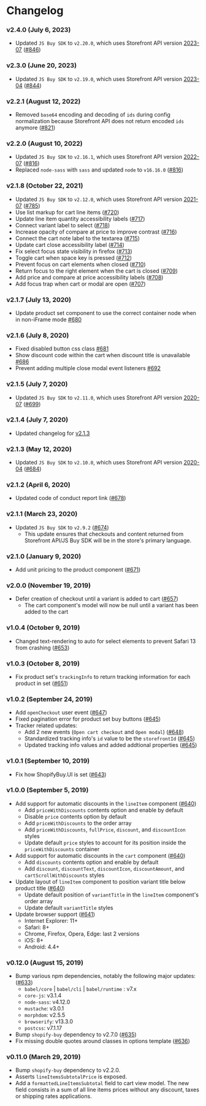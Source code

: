 # Changelog

### v2.4.0 (July 6, 2023)

- Updated `JS Buy SDK` to `v2.20.0`, which uses Storefront API version [2023-07](https://shopify.dev/docs/api/release-notes/2023-07) ([#846](https://github.com/Shopify/buy-button-js/pull/846))

### v2.3.0 (June 20, 2023)

- Updated `JS Buy SDK` to `v2.19.0`, which uses Storefront API version [2023-04](https://shopify.dev/docs/api/release-notes/2023-04) ([#844](https://github.com/Shopify/buy-button-js/pull/844))

### v2.2.1 (August 12, 2022)

- Removed `base64` encoding and decoding of `ids` during config normalization because Storefront API does not return encoded `ids` anymore ([#821](https://github.com/Shopify/buy-button-js/pull/821))

### v2.2.0 (August 10, 2022)

- Updated `JS Buy SDK` to `v2.16.1`, which uses Storefront API version [2022-07](https://shopify.dev/concepts/about-apis/versioning/release-notes/2022-07) ([#816](https://github.com/Shopify/buy-button-js/pull/816))
- Replaced `node-sass` with `sass` and updated `node` to `v16.16.0` ([#816](https://github.com/Shopify/buy-button-js/pull/816))

### v2.1.8 (October 22, 2021)

- Updated `JS Buy SDK` to `v2.12.0`, which uses Storefront API version [2021-07](https://shopify.dev/concepts/about-apis/versioning/release-notes/2021-07) ([#785](https://github.com/Shopify/buy-button-js/pull/785))
- Use list markup for cart line items ([#720](https://github.com/Shopify/buy-button-js/pull/720))
- Update line item quantity accessibility labels ([#717](https://github.com/Shopify/buy-button-js/pull/717))
- Connect variant label to select ([#718](https://github.com/Shopify/buy-button-js/pull/718))
- Increase opacity of compare at price to improve contrast ([#716](https://github.com/Shopify/buy-button-js/pull/716))
- Connect the cart note label to the textarea ([#715](https://github.com/Shopify/buy-button-js/pull/715))
- Update cart close accessibility label ([#714](https://github.com/Shopify/buy-button-js/pull/714))
- Fix select focus state visibility in firefox ([#713](https://github.com/Shopify/buy-button-js/pull/713))
- Toggle cart when space key is pressed ([#712](https://github.com/Shopify/buy-button-js/pull/712))
- Prevent focus on cart elements when closed ([#710](https://github.com/Shopify/buy-button-js/pull/710))
- Return focus to the right element when the cart is closed ([#709](https://github.com/Shopify/buy-button-js/pull/709))
- Add price and compare at price accessibility labels ([#708](https://github.com/Shopify/buy-button-js/pull/708))
- Add focus trap when cart or modal are open ([#707](https://github.com/Shopify/buy-button-js/pull/707))

### v2.1.7 (July 13, 2020)

- Update product set component to use the correct container node when in non-iFrame mode [#680](https://github.com/Shopify/buy-button-js/pull/680)

### v2.1.6 (July 8, 2020)

- Fixed disabled button css class [#681](https://github.com/shopify/buy-button-js/pull/681)
- Show discount code within the cart when discount title is unavailable [#686](https://github.com/Shopify/buy-button-js/pull/686)
- Prevent adding multiple close modal event listeners [#692](https://github.com/shopify/buy-button-js/pull/692)

### v2.1.5 (July 7, 2020)

- Updated `JS Buy SDK` to `v2.11.0`, which uses Storefront API version [2020-07](https://shopify.dev/concepts/about-apis/versioning/release-notes/2020-07) ([#699](https://github.com/Shopify/buy-button-js/pull/699))

### v2.1.4 (July 7, 2020)

- Updated changelog for [v2.1.3](https://github.com/Shopify/buy-button-js/pull/685)

### v2.1.3 (May 12, 2020)

- Updated `JS Buy SDK` to `v2.10.0`, which uses Storefront API version [2020-04](https://shopify.dev/concepts/about-apis/versioning/release-notes/2020-04) ([#684](https://github.com/Shopify/buy-button-js/pull/684))

### v2.1.2 (April 6, 2020)

- Updated code of conduct report link ([#678](https://github.com/Shopify/buy-button-js/pull/678))

### v2.1.1 (March 23, 2020)

- Updated `JS Buy SDK` to `v2.9.2` ([#674](https://github.com/Shopify/buy-button-js/pull/674))
  - This update ensures that checkouts and content returned from Storefront API/JS Buy SDK will be in the store's primary language.

### v2.1.0 (January 9, 2020)

- Add unit pricing to the product component ([#671](https://github.com/Shopify/buy-button-js/pull/671))

### v2.0.0 (November 19, 2019)

- Defer creation of checkout until a variant is added to cart ([#657](https://github.com/Shopify/buy-button-js/pull/657))
  - The cart component's model will now be null until a variant has been added to the cart

### v1.0.4 (October 9, 2019)

- Changed text-rendering to auto for select elements to prevent Safari 13 from crashing ([#653](https://github.com/Shopify/buy-button-js/pull/653))

### v1.0.3 (October 8, 2019)

- Fix product set's `trackingInfo` to return tracking information for each product in set ([#651](https://github.com/Shopify/buy-button-js/pull/651))

### v1.0.2 (September 24, 2019)

- Add `openCheckout` user event ([#647](https://github.com/Shopify/buy-button-js/pull/647))
- Fixed pagination error for product set buy buttons ([#645](https://github.com/Shopify/buy-button-js/pull/645))
- Tracker related updates:
  - Add 2 new events (`Open cart checkout` and `Open modal`) ([#648](https://github.com/Shopify/buy-button-js/pull/648))
  - Standardized tracking info's `id` value to be the `storefrontId` ([#645](https://github.com/Shopify/buy-button-js/pull/645))
  - Updated tracking info values and added addtional properties ([#645](https://github.com/Shopify/buy-button-js/pull/645))

### v1.0.1 (September 10, 2019)

- Fix how ShopifyBuy.UI is set ([#643](https://github.com/Shopify/buy-button-js/pull/643))

### v1.0.0 (September 5, 2019)

- Add support for automatic discounts in the `lineItem` component ([#640](https://github.com/Shopify/buy-button-js/pull/640))
  - Add `priceWithDiscounts` contents option and enable by default
  - Disable `price` contents option by default
  - Add `priceWithDiscounts` to the order array
  - Add `priceWithDiscounts`, `fullPrice`, `discount`, and `discountIcon` styles
  - Update default `price` styles to account for its position inside the `priceWithDiscounts` container
- Add support for automatic discounts in the `cart` component ([#640](https://github.com/Shopify/buy-button-js/pull/640))
  - Add `discounts` contents option and enable by default
  - Add `discount`, `discountText`, `discountIcon`, `discountAmount`, and `cartScrollWithDiscounts` styles
- Update layout of `lineItem` component to position variant title below product title ([#640](https://github.com/Shopify/buy-button-js/pull/640))
  - Update default position of `variantTitle` in the `lineItem` component's order array
  - Update default `variantTitle` styles
- Update browser support ([#641](https://github.com/Shopify/buy-button-js/pull/641))
  - Internet Explorer: 11+
  - Safari: 8+
  - Chrome, Firefox, Opera, Edge: last 2 versions
  - iOS: 8+
  - Android: 4.4+

### v0.12.0 (August 15, 2019)

- Bump various npm dependencies, notably the following major updates: ([#633](https://github.com/Shopify/buy-button-js/pull/633))
  - `babel/core` | `babel/cli` | `babel/runtime` : v7.x
  - `core-js`: v3.1.4
  - `node-sass`: v4.12.0
  - `mustache`: v3.0.1
  - `morphdom`: v2.5.5
  - `browserify`: v13.3.0
  - `postcss`: v7.1.17
- Bump `shopify-buy` dependency to v2.7.0 ([#635](https://github.com/Shopify/buy-button-js/pull/635))
- Fix missing double quotes around classes in options template ([#636](https://github.com/Shopify/buy-button-js/pull/636))

### v0.11.0 (March 29, 2019)

- Bump `shopify-buy` dependency to v2.2.0.
- Asserts `lineItemsSubtotalPrice` is exposed.
- Add a `formattedLineItemsSubtotal` field to cart view model. The new field consists in a sum of all line items prices without any discount, taxes or shipping rates applications.
